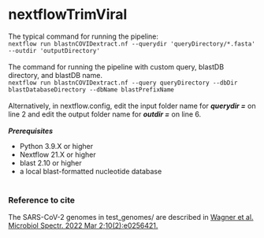 # nextflowTrimViral
The typical command for running the pipeline:<br>
```nextflow run blastnCOVIDextract.nf --querydir 'queryDirectory/*.fasta' --outdir 'outputDirectory'```<br><br>
The command for running the pipeline with custom query, blastDB directory, and blastDB name.<br>
```nextflow run blastnCOVIDextract.nf --query queryDirectory --dbDir blastDatabaseDirectory --dbName blastPrefixName```<br><br>
Alternatively, in nextflow.config, edit the input folder name for ***querydir =*** on line 2 and edit the output folder name for ***outdir =*** on line 6.<br><br>
***Prerequisites***<br>
- Python 3.9.X or higher<br>
- Nextflow 21.X or higher<br>
- blast 2.10 or higher<br>
- a local blast-formatted nucleotide database<br><br>

### Reference to cite ###
The SARS-CoV-2 genomes in test_genomes/ are described in [Wagner et al. Microbiol Spectr. 2022 Mar 2;10(2):e0256421.](https://pubmed.ncbi.nlm.nih.gov/35234489/)
